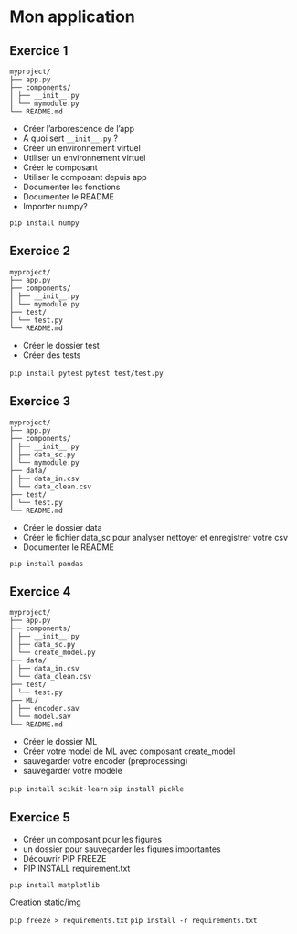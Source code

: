 # Mon application

## Exercice 1 

```
myproject/ 
├── app.py 
├── components/ 
│ ├── __init__.py 
│ └── mymodule.py
└── README.md
```

* Créer l’arborescence de l’app
* A quoi sert `__init__.py` ? 
* Créer un environnement virtuel
* Utiliser un environnement virtuel
* Créer le composant
* Utiliser le composant depuis app
* Documenter les fonctions
* Documenter le README
* Importer numpy?

`pip install numpy`


## Exercice 2

```
myproject/ 
├── app.py 
├── components/ 
│ ├── __init__.py 
│ └── mymodule.py
├── test/ 
│ └── test.py
└── README.md
```
* Créer le dossier test
* Créer des tests 

`pip install pytest`
`pytest test/test.py`

## Exercice 3

```
myproject/ 
├── app.py 
├── components/ 
│ ├── __init__.py 
│ ├── data_sc.py 
│ └── mymodule.py
├── data/ 
│ ├── data_in.csv
│ └── data_clean.csv 
├── test/ 
│ └── test.py
└── README.md
```
* Créer le dossier data
* Créer le fichier data_sc pour analyser nettoyer et enregistrer votre csv
* Documenter le README

`pip install pandas` 

## Exercice 4 

```
myproject/ 
├── app.py 
├── components/ 
│ ├── __init__.py 
│ ├── data_sc.py 
│ └── create_model.py
├── data/ 
│ ├── data_in.csv
│ └── data_clean.csv 
├── test/ 
│ └── test.py
├── ML/ 
│ ├── encoder.sav
│ └── model.sav
└── README.md
```

* Créer le dossier ML
* Créer votre model de ML avec composant create_model
* sauvegarder votre encoder (preprocessing)
* sauvegarder votre modèle

`pip install scikit-learn`
`pip install pickle`

## Exercice 5 

* Créer un composant pour les figures
* un dossier pour sauvegarder les figures importantes
* Découvrir PIP FREEZE
* PIP INSTALL requirement.txt
  
`pip install matplotlib`

Creation static/img 

`pip freeze > requirements.txt`
`pip install -r requirements.txt`

